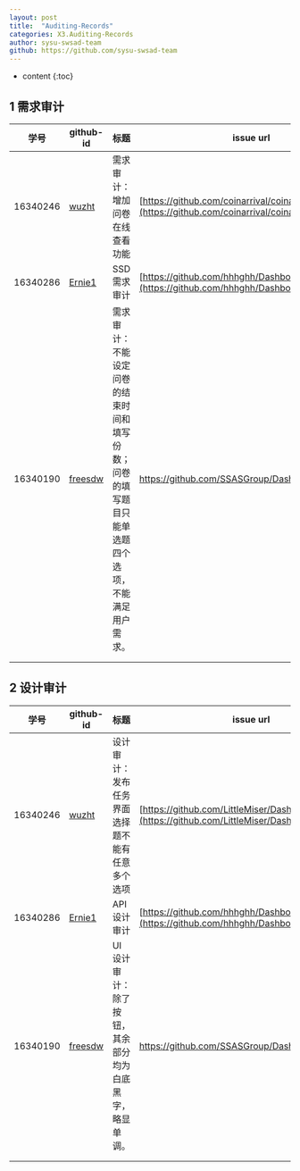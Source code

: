 ```yaml
---
layout: post
title:  "Auditing-Records"
categories: X3.Auditing-Records
author: sysu-swsad-team
github: https://github.com/sysu-swsad-team
---
```


* content
{:toc}


## 1 需求审计

| 学号     | github-id                         | 标题                           | issue url                                           |
| -------- | --------------------------------- | ------------------------------ | --------------------------------------------------- |
| 16340246 | [wuzht](https://github.com/wuzht) | 需求审计：增加问卷在线查看功能 | [https://github.com/coinarrival/coinarrival/issues/2](https://github.com/coinarrival/coinarrival/issues/2) |
| 16340286 | [Ernie1](https://github.com/Ernie1) | SSD需求审计 | [https://github.com/hhhghh/Dashboard/issues/19](https://github.com/hhhghh/Dashboard/issues/19) |
| 16340190 | [freesdw](https://github.com/freesdw) | 需求审计：不能设定问卷的结束时间和填写份数；问卷的填写题目只能单选题四个选项，不能满足用户需求。 | https://github.com/SSASGroup/Dashboard/issues/21 |
|          |                                   |                                |                                                     |
|          |                                   |                                |                                                     |



## 2 设计审计

| 学号     | github-id                         | 标题                                           | issue url                                         |
| -------- | --------------------------------- | ---------------------------------------------- | ------------------------------------------------- |
| 16340246 | [wuzht](https://github.com/wuzht) | 设计审计：发布任务界面选择题不能有任意多个选项 | [https://github.com/LittleMiser/Dashboard/issues/1](https://github.com/LittleMiser/Dashboard/issues/1) |
| 16340286 | [Ernie1](https://github.com/Ernie1) | API设计审计 | [https://github.com/hhhghh/Dashboard/issues/18](https://github.com/hhhghh/Dashboard/issues/18) |
| 16340190 | [freesdw](https://github.com/freesdw) | UI设计审计：除了按钮，其余部分均为白底黑字，略显单调。 | https://github.com/SSASGroup/Dashboard/issues/22 |
|          |                                   |                                                |                                                   |
|          |                                   |                                                |                                                   |

